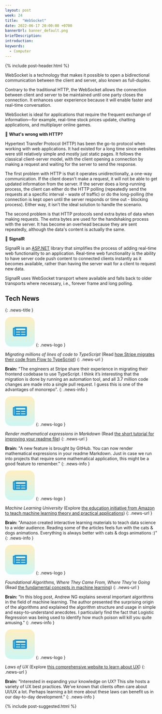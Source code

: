 ```yaml
---
layout: post
week: 24
title:  "WebSocket"
date: 2022-06-17 20:00:00 +0700
bannerUrl: banner_default.png
briefDescription: 
introduction:
keywords:
  - Computer
---
```


{% include post-header.html %}

WebSocket is a technology that makes it possible to open a bidirectional communication between the client and server, also known as full-duplex.

Contrary to the traditional HTTP, the WebSocket allows the connection between client and server to be maintained until one party closes the connection. It enhances user experience because it will enable faster and real-time conversation.

WebSocket is ideal for applications that require the frequent exchange of information—for example, real-time stock prices update, chatting applications, and multiplayer online games.

📗 __What's wrong with HTTP?__

Hypertext Transfer Protocol (HTTP) has been the go-to protocol when working with web applications. It had existed for a long time since websites were still relatively simple and mostly just static pages. It follows the classical client-server model, with the client opening a connection by making a request and waiting for the server to send the response.

The first problem with HTTP is that it operates unidirectionally, a one-way communication. If the client doesn't make a request, it will not be able to get updated information from the server. If the server does a long-running process, the client can either do the HTTP polling (repeatedly send the requests at a specific interval - waste of traffic) or do the long-polling (the connection is kept open until the server responds or time out - blocking process). Either way, it isn't the ideal solution to handle the scenario.

The second problem is that HTTP protocols send extra bytes of data when making requests. The extra bytes are used for the handshaking process with the server. It has become an overhead because they are sent repeatedly, although the data's content is actually the same.

📗 __SignalR__

SignalR is an [ASP.NET](http://asp.net/) library that simplifies the process of adding real-time web functionality to an application. Real-time web functionality is the ability to have server code push content to connected clients instantly as it becomes available, rather than having the server wait for a client to request new data.

SignalR uses WebSocket transport where available and falls back to older transports where necessary, i.e., forever frame and long polling.

## Tech News
{: .news-title }

![memo](/assets/images/tech-news.svg)
{: .news-logo }

*Migrating millions of lines of code to TypeScript* (Read [how Stripe migrates their code from Flow to TypeScript](https://stripe.com/blog/migrating-to-typescript))
{: .news-url }

__Brain:__ "The engineers at Stripe share their experience in migrating their frontend codebase to use TypeScript. I think it’s interesting that the migration is done by running an automation tool, and all 3.7 million code changes are made into a single pull request. I guess this is one of the advantages of monorepo".
{: .news-info }

![memo](/assets/images/tech-news.svg)
{: .news-logo }

*Render mathematical expressions in Markdown* (Read [the short tutorial for improving your readme file](https://github.blog/changelog/2022-05-19-render-mathematical-expressions-in-markdown/))
{: .news-url }

__Brain:__ "A new feature is brought by GitHub. You can now render mathematical expressions in your readme Markdown. Just in case we run into projects that require some mathematical application, this might be a good feature to remember."
{: .news-info }

![memo](/assets/images/tech-news.svg)
{: .news-logo }

*Machine Learning University* (Explore [the education initiative from Amazon to teach machine learning theory and practical applications](https://mlu-explain.github.io/))
{: .news-url }

__Brain:__ "Amazon created interactive learning materials to teach data science to a wider audience. Reading some of the articles feels fun with the cats & dogs animations. Everything is always better with cats & dogs animations :)"
{: .news-info }

![memo](/assets/images/tech-news.svg)
{: .news-logo }

*Foundational Algorithms, Where They Came From, Where They're Going* (Read [the fundamental concepts in machine learning](https://read.deeplearning.ai/the-batch/issue-146/))
{: .news-url }

__Brain:__ "In this blog post, Andrew NG explains several important algorithms in the field of machine learning. The author presented the surprising origin of the algorithms and explained the algorithm structure and usage in simple and easy-to-understand anecdotes. I particularly find the fact that Logistic Regression was being used to identify how much poison will kill you quite amusing."
{: .news-info }

![memo](/assets/images/tech-news.svg)
{: .news-logo }

*Laws of UX* (Explore [this comprehensive website to learn about UX](https://lawsofux.com/))
{: .news-url }

__Brain:__ "Interested in expanding your knowledge on UX? This site hosts a variety of UX best practices. We’ve known that clients often care about UI/UX a lot. Perhaps learning a bit more about these laws can benefit us in our day-to-day development."
{: .news-info }

{% include post-suggested.html %}
